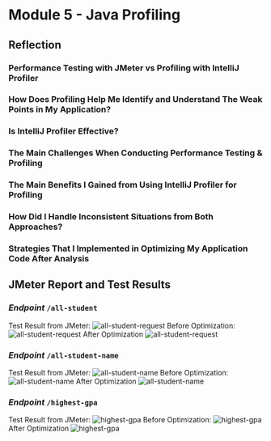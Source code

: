 # Module 5 - Java Profiling

## Reflection
### Performance Testing with JMeter vs Profiling with IntelliJ Profiler

### How Does Profiling Help Me Identify and Understand The Weak Points in My Application?

### Is IntelliJ Profiler Effective?

### The Main Challenges When Conducting Performance Testing & Profiling

### The Main Benefits I Gained from Using IntelliJ Profiler for Profiling

### How Did I Handle Inconsistent Situations from Both Approaches?

### Strategies That I Implemented in Optimizing My Application Code After Analysis

## JMeter Report and Test Results
### *Endpoint* `/all-student`
Test Result from JMeter:
<img src="src/image/all-student-request (result)" alt="all-student-request">
Before Optimization:
<img src="src/image/all-student-request (before)" alt="all-student-request">
After Optimization
<img src="src/image/all-student-request (after)" alt="all-student-request">
### *Endpoint* `/all-student-name`
Test Result from JMeter:
<img src="src/image/all-student-name (result)" alt="all-student-name">
Before Optimization:
<img src="src/image/all-student-name (before)" alt="all-student-name">
After Optimization
<img src="src/image/all-student-name (after)" alt="all-student-name">
### *Endpoint* `/highest-gpa`
Test Result from JMeter:
<img src="src/image/highest-gpa (result)" alt="highest-gpa">
Before Optimization:
<img src="src/image/highest-gpa (before)" alt="highest-gpa">
After Optimization
<img src="src/image/highest-gpa (after)" alt="highest-gpa">